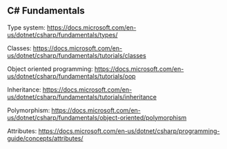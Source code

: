#

## C# Fundamentals

Type system:
https://docs.microsoft.com/en-us/dotnet/csharp/fundamentals/types/

Classes:
https://docs.microsoft.com/en-us/dotnet/csharp/fundamentals/tutorials/classes

Object oriented programming:
https://docs.microsoft.com/en-us/dotnet/csharp/fundamentals/tutorials/oop

Inheritance:
https://docs.microsoft.com/en-us/dotnet/csharp/fundamentals/tutorials/inheritance

Polymorphism:
https://docs.microsoft.com/en-us/dotnet/csharp/fundamentals/object-oriented/polymorphism

Attributes:
https://docs.microsoft.com/en-us/dotnet/csharp/programming-guide/concepts/attributes/